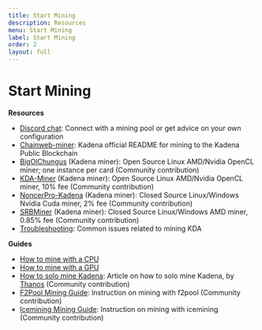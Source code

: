 ```yaml
---
title: Start Mining
description: Resources
menu: Start Mining
label: Start Mining
order: 2
layout: full
---
```


# Start Mining

**Resources**

- [Discord chat](https://discord.io/kadena): Connect with a mining pool or get
  advice on your own configuration
- [Chainweb-miner](https://github.com/kadena-io/chainweb-mining-client): Kadena
  official README for mining to the Kadena Public Blockchain
- [BigOlChungus](https://github.com/kadena-community/bigolchungus) (Kadena
  miner): Open Source Linux AMD/Nvidia OpenCL miner; one instance per card
  (Community contribution)
- [KDA-Miner](https://github.com/Jacoby6000/kda-miner/releases) (Kadena miner):
  Open Source Linux AMD/Nvidia OpenCL miner, 10% fee (Community contribution)
- [NoncerPro-Kadena](https://github.com/NoncerPro/Kadena) (Kadena miner): Closed
  Source Linux/Windows Nvidia Cuda miner, 2% fee (Community contribution)
- [SRBMiner](https://github.com/doktor83/SRBMiner-Multi) (Kadena miner): Closed
  Source Linux/Windows AMD miner, 0.85% fee (Community contribution)
- [Troubleshooting](/contribute/node/trouble-shooting-chainweb): Common issues
  related to mining KDA

**Guides**

- [How to mine with a CPU](https://github.com/kadena-io/chainweb-mining-client)
- [How to mine with a GPU](https://github.com/kadena-io/chainweb-mining-client)
- [How to solo mine Kadena](https://medium.com/kadenacoin/how-to-mine-kadena-kda-c5fe1746c83d):
  Article on how to solo mine Kadena, by [Thanos](https://medium.com/@Thanos_42)
  (Community contribution)
- [F2Pool Mining Guide](https://blog.f2pool.com/en/mining-tutorial-en/kda_en):
  Instruction on mining with f2pool (Community contribution)
- [Icemining Mining Guide](https://medium.com/how-to-mine-on-icemining-pool/how-to-mine-kda-61e57545eced):
  Instruction on mining with icemining (Community contribution)
